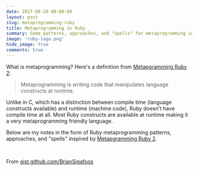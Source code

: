 ```yaml
---
date: 2017-08-20 00:00:00
layout: post
slug: metaprogramming-ruby
title: Metaprogramming in Ruby
summary: Some patterns, approaches, and "spells" for metaprogramming in Ruby
image: 'ruby-logo.png'
hide_image: true
comments: true
---
```


What is metaprogramming? Here's a definition from [Metapgramming Ruby 2](https://www.amazon.com/dp/B00N9I0RMQ):

> Metaprogramming is writing code that manipulates language constructs at runtime.

Unlike in C, which has a distinction between compile time (language constructs available) and runtime (machine code), Ruby doesn't have compile time at all. Most Ruby constructs are available at runtime making it a very metaprogramming friendly language.

Below are my notes in the form of Ruby metaprogramming patterns, approaches, and "spells" inspired by [Metapgramming Ruby 2](https://www.amazon.com/dp/B00N9I0RMQ).

&nbsp;

<script src="https://gist.github.com/BrianSigafoos/ed1b4247d1ace1c7742d2b41a363f11a.js"></script>

From [gist.github.com/BrianSigafoos](https://gist.github.com/BrianSigafoos)

